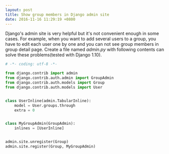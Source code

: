 ```yaml
---
layout: post
title: Show group members in Django admin site
date: 2016-11-16 11:29:19 +0800
---
```


Django's admin site is very helpful but it's not convenient enough in some cases.
For example, when you want to add several users to a group, you have to edit each
user one by one and you can not see group members in group detail page. Create a
file named *admin.py* with following contents can solve these problems(tested with
Django 1.10).

```python
# -*- coding: utf-8 -*-

from django.contrib import admin
from django.contrib.auth.admin import GroupAdmin
from django.contrib.auth.models import Group
from django.contrib.auth.models import User


class UserInline(admin.TabularInline):
    model = User.groups.through
    extra = 0


class MyGroupAdmin(GroupAdmin):
    inlines = [UserInline]


admin.site.unregister(Group)
admin.site.register(Group, MyGroupAdmin)
```
